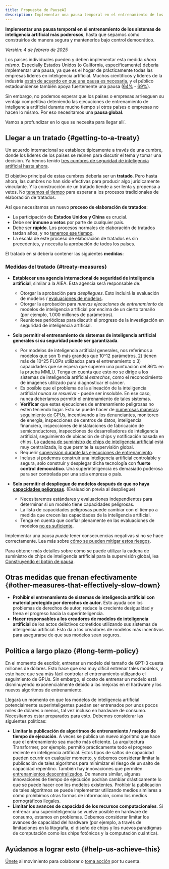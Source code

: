 ```yaml
---
title: Propuesta de PauseAI
description: Implementar una pausa temporal en el entrenamiento de los sistemas de inteligencia artificial más poderosos.
---
```


**Implementar una pausa temporal en el entrenamiento de los sistemas de inteligencia artificial más poderosos**, hasta que sepamos cómo construirlos de manera segura y mantenerlos bajo control democrático.

_Versión: 4 de febrero de 2025_

Los países individuales pueden y deben implementar esta medida _ahora mismo_.
Especially Estados Unidos (o California, específicamente) debería implementar una pausa, ya que es el hogar de prácticamente todas las empresas líderes en inteligencia artificial.
Muchos científicos y líderes de la industria [están de acuerdo en que una pausa es necesaria](https://futureoflife.org/open-letter/pause-giant-ai-experiments/), y el público estadounidense también apoya fuertemente una pausa ([64%](https://www.campaignforaisafety.org/usa-ai-x-risk-perception-tracker/) - [69%](https://today.yougov.com/topics/technology/survey-results/daily/2023/04/03/ad825/2)).

Sin embargo, no podemos esperar que los países o empresas arriesguen su ventaja competitiva deteniendo las ejecuciones de entrenamiento de inteligencia artificial durante mucho tiempo si otros países o empresas no hacen lo mismo.
Por eso necesitamos una **pausa global**.

Vamos a profundizar en lo que se necesita para llegar allí.

## Llegar a un tratado {#getting-to-a-treaty}

Un acuerdo internacional se establece típicamente a través de una cumbre, donde los líderes de los países se reúnen para discutir el tema y tomar una decisión.
Ya hemos tenido [tres cumbres de seguridad de inteligencia artificial hasta ahora](/summit).

El objetivo principal de estas cumbres debería ser un **tratado**.
Pero hasta ahora, las cumbres no han sido efectivas para producir algo jurídicamente vinculante.
Y la construcción de un tratado tiende a ser lenta y propensa a vetos.
No [tenemos el tiempo](/urgency) para esperar a los procesos tradicionales de elaboración de tratados.

Así que necesitamos un nuevo **proceso de elaboración de tratados**:

- La participación de **Estados Unidos y China** es crucial.
- Debe ser **inmune a vetos** por parte de cualquier país.
- Debe ser **rápido**. Los procesos normales de elaboración de tratados tardan años, y no [tenemos ese tiempo](/urgency).
- La escala de este proceso de elaboración de tratados es sin precedentes, y necesita la aprobación de todos los países.

El tratado en sí debería contener las siguientes **medidas**:

### Medidas del tratado {#treaty-measures}

- **Establecer una agencia internacional de seguridad de inteligencia artificial**, similar a la AIEA. Esta agencia será responsable de:
  - Otorgar la aprobación para _despliegues_. Esto incluirá la evaluación de modelos / [evaluaciones de modelos](/evaluations).
  - Otorgar la aprobación para _nuevas ejecuciones de entrenamiento_ de modelos de inteligencia artificial por encima de un cierto tamaño (por ejemplo, 1.000 millones de parámetros).
  - Reuniones periódicas para discutir el progreso de la investigación en seguridad de inteligencia artificial.

- **Solo permitir el entrenamiento de sistemas de inteligencia artificial generales si su seguridad puede ser garantizada**.
  - Por modelos de inteligencia artificial generales, nos referimos a modelos que son 1) más grandes que 10^12 parámetros, 2) tienen más de 10^25 FLOPs utilizados para el entrenamiento o 3) capacidades que se espera que superen una puntuación del 86% en la prueba MMLU. Tenga en cuenta que esto no se dirige a los sistemas de inteligencia artificial _estrechos_, como el reconocimiento de imágenes utilizado para diagnosticar el cáncer.
  - Es posible que el problema de la alineación de la inteligencia artificial _nunca se resuelva_ - puede ser insoluble. En ese caso, nunca deberíamos permitir el entrenamiento de tales sistemas.
  - **Verificar** que estas ejecuciones de entrenamiento peligrosas no estén teniendo lugar. Esto se puede hacer de [numerosas maneras](https://arxiv.org/abs/2408.16074): [seguimiento de GPUs](https://arxiv.org/abs/2303.11341), incentivando a los denunciantes, monitoreo de energía, inspecciones de centros de datos, inteligencia financiera, inspecciones de instalaciones de fabricación de semiconductores, inspecciones de desarrolladores de inteligencia artificial, seguimiento de ubicación de chips y notificación basada en chips. La [cadena de suministro de chips de inteligencia artificial](https://www.governance.ai/post/computing-power-and-the-governance-of-ai) está muy centralizada, lo que permite la supervisión global.
  - Requerir [supervisión durante las ejecuciones de entrenamiento](https://www.alignmentforum.org/posts/Zfk6faYvcf5Ht7xDx/compute-thresholds-proposed-rules-to-mitigate-risk-of-a-lab).
  - Incluso si podemos construir una inteligencia artificial controlable y segura, solo construir y desplegar dicha tecnología con **fuerte control democrático**. Una superinteligencia es demasiado poderosa para ser controlada por una sola empresa o país.

- **Solo permitir el despliegue de modelos después de que no haya [capacidades peligrosas](/dangerous-capabilities)**. (Evaluación previa al despliegue)
  - Necesitaremos estándares y evaluaciones independientes para determinar si un modelo tiene capacidades peligrosas.
  - La lista de capacidades peligrosas puede cambiar con el tiempo a medida que crecen las capacidades de la inteligencia artificial.
  - Tenga en cuenta que confiar plenamente en las evaluaciones de modelos [no es suficiente](/4-levels-of-ai-regulation).

Implementar una pausa _puede_ tener consecuencias negativas si no se hace correctamente.
Lea más sobre [cómo se pueden mitigar estos riesgos](/mitigating-pause-failures).

Para obtener más detalles sobre cómo se puede utilizar la cadena de suministro de chips de inteligencia artificial para la supervisión global, lea [Construyendo el botón de pausa](/building-the-pause-button).

## Otras medidas que frenan efectivamente {#other-measures-that-effectively-slow-down}

- **Prohibir el entrenamiento de sistemas de inteligencia artificial con material protegido por derechos de autor**. Esto ayuda con los problemas de derechos de autor, reduce la creciente desigualdad y frena el progreso hacia la superinteligencia.
- **Hacer responsables a los creadores de modelos de inteligencia artificial** de los actos delictivos cometidos utilizando sus sistemas de inteligencia artificial. Esto da a los creadores de modelos más incentivos para asegurarse de que sus modelos sean seguros.

## Política a largo plazo {#long-term-policy}

En el momento de escribir, entrenar un modelo del tamaño de GPT-3 cuesta millones de dólares.
Esto hace que sea muy difícil entrenar tales modelos, y esto hace que sea más fácil controlar el entrenamiento utilizando el seguimiento de GPUs.
Sin embargo, el costo de entrenar un modelo está disminuyendo exponencialmente debido a las mejoras en el hardware y los nuevos algoritmos de entrenamiento.

Llegará un momento en que los modelos de inteligencia artificial potencialmente superinteligentes puedan ser entrenados por unos pocos miles de dólares o menos, tal vez incluso en hardware de consumo.
Necesitamos estar preparados para esto.
Debemos considerar las siguientes políticas:

- **Limitar la publicación de algoritmos de entrenamiento / mejoras de tiempo de ejecución**. A veces se publica un nuevo algoritmo que hace que el entrenamiento sea mucho más eficiente. La arquitectura Transformer, por ejemplo, permitió prácticamente todo el progreso reciente en inteligencia artificial. Estos tipos de saltos de capacidad pueden ocurrir en cualquier momento, y debemos considerar limitar la publicación de tales algoritmos para minimizar el riesgo de un salto de capacidad repentino. También hay innovaciones que permiten [entrenamientos descentralizados](https://www.primeintellect.ai/blog/opendiloco). De manera similar, algunas innovaciones de tiempo de ejecución podrían cambiar drásticamente lo que se puede hacer con los modelos existentes. Prohibir la publicación de tales algoritmos se puede implementar utilizando medios similares a cómo prohibimos otras formas de información, como los medios pornográficos ilegales.
- **Limitar los avances de capacidad de los recursos computacionales**. Si entrenar una superinteligencia se vuelve posible en hardware de consumo, estamos en problemas. Debemos considerar limitar los avances de capacidad del hardware (por ejemplo, a través de limitaciones en la litografía, el diseño de chips y los nuevos paradigmas de computación como los chips fotónicos y la computación cuántica).

## Ayúdanos a lograr esto {#help-us-achieve-this}

[Únete](/join) al movimiento para colaborar o [toma acción](/action) por tu cuenta.
